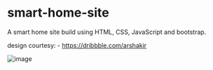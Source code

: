 # smart-home-site

A smart home site build using HTML, CSS, JavaScript and bootstrap. 

design courtesy: - https://dribbble.com/arshakir

![image](https://user-images.githubusercontent.com/64832169/199803545-45bc28f4-b368-4e7e-a080-ffd0aa3bb524.png)
